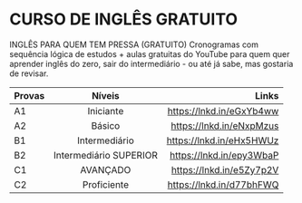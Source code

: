 # CURSO DE INGLÊS GRATUITO
INGLÊS PARA QUEM TEM PRESSA (GRATUITO) Cronogramas com sequência lógica de estudos + aulas gratuitas do YouTube para quem quer aprender inglês do zero, sair do intermediário - ou até já sabe, mas gostaria de revisar.

| Provas   |      Níveis      |  Links |
|----------|:-------------:|------:|
| A1 |  Iniciante | https://lnkd.in/eGxYb4ww |
| A2 |  Básico | https://lnkd.in/eNxpMzus |
| B1 |  Intermediário | https://lnkd.in/eHx5HWUz |
| B2 |  Intermediário SUPERIOR | https://lnkd.in/epy3WbaP |
| C1 |  AVANÇADO | https://lnkd.in/e5Zy7p2V |
| C2 |  Proficiente | https://lnkd.in/d77bhFWQ |
